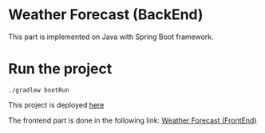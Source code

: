 # Weather Forecast (BackEnd)

This part is implemented on Java with Spring Boot framework.


# Run the project

```
./gradlew bootRun
```

This project is deployed [here](https://wforecast-be.herokuapp.com/)


The frontend part is done in the following link:
[Weather Forecast (FrontEnd)](https://github.com/MsAkiNom/forecast-fe)
